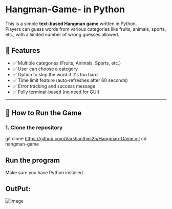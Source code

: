 # Hangman-Game- in Python

This is a simple **text-based Hangman game** written in Python.  
Players can guess words from various categories like fruits, animals, sports, etc., with a limited number of wrong guesses allowed.

## 📌 Features

- ✅ Multiple categories (Fruits, Animals, Sports, etc.)
- ✅ User can choose a category
- ✅ Option to skip the word if it's too hard
- ✅ Time limit feature (auto-refreshes after 60 seconds)
- ✅ Error tracking and success message
- ✅ Fully terminal-based (no need for GUI)

---

## 🚀 How to Run the Game

### 1. Clone the repository
git clone https://github.com/Varshanthini25/Hangman-Game.git
cd hangman-game

## Run the program
Make sure you have Python installed .

## OutPut:

![Image](https://github.com/user-attachments/assets/ee4ffd4b-1a01-4ede-92eb-984760555c95)
